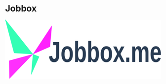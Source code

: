 # Jobbox
![Jobbox Logo](https://github.com/gccornejo441/Jobbox/blob/main/public/images/Jobbox.me.svg?raw=true)
